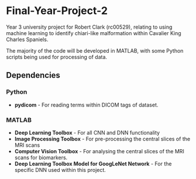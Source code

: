 # Final-Year-Project-2

Year 3 university project for Robert Clark (rc00529), relating to using machine learning to identify chiari-like malformation within Cavalier King Charles Spaniels.

The majority of the code will be developed in MATLAB, with some Python scripts being used for processing of data.

## Dependencies

### Python

* __pydicom__ - For reading terms within DICOM tags of dataset.

### MATLAB

* __Deep Learning Toolbox__ - For all CNN and DNN functionality
* __Image Processing Toolbox__ - For pre-processing the central slices of the MRI scans
* __Computer Vision Toolbox__ - For analysing the central slices of the MRI scans for biomarkers.
* __Deep Learning Toolbox Model for GoogLeNet Network__ - For the specific DNN used within this project.
